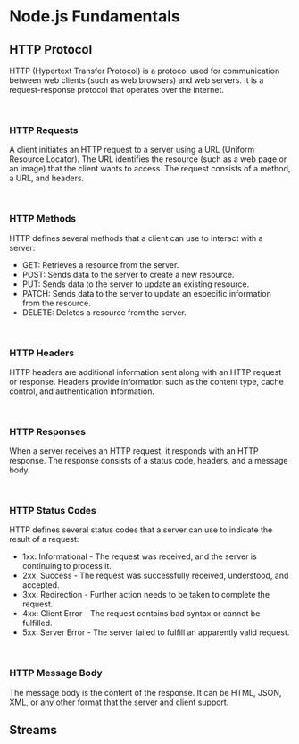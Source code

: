 # Node.js Fundamentals

## HTTP Protocol

HTTP (Hypertext Transfer Protocol) is a protocol used for communication between web clients (such as web browsers) and web servers. It is a request-response protocol that operates over the internet.

<br>

### HTTP Requests

A client initiates an HTTP request to a server using a URL (Uniform Resource Locator). The URL identifies the resource (such as a web page or an image) that the client wants to access. The request consists of a method, a URL, and headers.

<br>

### HTTP Methods

HTTP defines several methods that a client can use to interact with a server:

- GET: Retrieves a resource from the server.
- POST: Sends data to the server to create a new resource.
- PUT: Sends data to the server to update an existing resource.
- PATCH: Sends data to the server to update an especific information from the resource.
- DELETE: Deletes a resource from the server.

<br>

### HTTP Headers

HTTP headers are additional information sent along with an HTTP request or response. Headers provide information such as the content type, cache control, and authentication information.

<br>

### HTTP Responses

When a server receives an HTTP request, it responds with an HTTP response. The response consists of a status code, headers, and a message body.

<br>

### HTTP Status Codes

HTTP defines several status codes that a server can use to indicate the result of a request:

- 1xx: Informational - The request was received, and the server is continuing to process it.
- 2xx: Success - The request was successfully received, understood, and accepted.
- 3xx: Redirection - Further action needs to be taken to complete the request.
- 4xx: Client Error - The request contains bad syntax or cannot be fulfilled.
- 5xx: Server Error - The server failed to fulfill an apparently valid request.

<br>

### HTTP Message Body

The message body is the content of the response. It can be HTML, JSON, XML, or any other format that the server and client support.

## Streams
